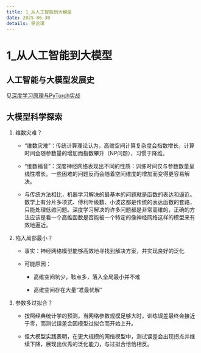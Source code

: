 ```yaml
---
title: 1_从人工智能到大模型
date: 2025-06-30
details: 导论课
---
```

# 1_从人工智能到大模型

## 人工智能与大模型发展史

见[深度学习原理与PyTorch实战](../1_从人工智能到大模型.html)

## 大模型科学探索

1. 维数灾难？

    - “维数灾难”：传统计算理论认为，高维空间计算复杂度会指数增长，计算时间会随参数量的增加而指数攀升（NP问题），习惯于降维。

    - “维数福音”：深度神经网络表现出不同的性质：训练时间仅与参数数量呈线性增长。一些困难的问题反而会随着空间维度的增加而变得更容易解决。

    - 与传统方法相比，机器学习解决的最基本的问题就是函数的表达和逼近。数学上有分片多项式、傅利叶级数、小波这都是传统的表达函数的套路，只能处理低维问题。深度学习解决的许多问题都是非常高维的，正确的方法应该是看一个高维函数是否能被一个特定的像神经网络这样的模型来有效地逼近。

2. 陷入局部最小？

    - 事实：神经网络模型能够高效地寻找到解决方案，并实现良好的泛化

    - 可能原因：

        - 高维空间坑少，鞍点多，落入全局最小并不难

        - 高维空间存在大量“准最优解”

3. 参数多过拟合？

    - 按照经典统计学的预测，当网络参数规模足够大时，训练误差最终会接近于零，而测试误差会因模型过拟合而开始上升。

    - 但大模型实践表明，在更大规模的网络模型中，测试误差会出现拐点并继续下降，展现出优秀的泛化能力，与过拟合恰恰相反。